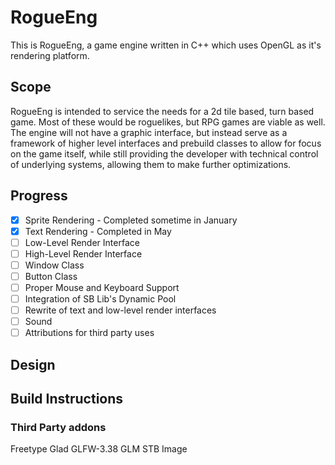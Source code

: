 # RogueEng
This is RogueEng, a game engine written in C++ which uses OpenGL as it's rendering platform.

## Scope

RogueEng is intended to service the needs for a 2d tile based, turn based game. Most of these would be roguelikes, but RPG games are viable as well.
The engine will not have a graphic interface, but instead serve as a framework of higher level interfaces and prebuild classes to allow for focus on the game itself, while
still providing the developer with technical control of underlying systems, allowing them to make further optimizations.

## Progress

- [X] Sprite Rendering - Completed sometime in January
- [X] Text Rendering - Completed in May
- [ ] Low-Level Render Interface
- [ ] High-Level Render Interface
- [ ] Window Class
- [ ] Button Class
- [ ] Proper Mouse and Keyboard Support
- [ ] Integration of SB Lib's Dynamic Pool
- [ ] Rewrite of text and low-level render interfaces
- [ ] Sound
- [ ] Attributions for third party uses

## Design

## Build Instructions

### Third Party addons

Freetype
Glad
GLFW-3.38
GLM
STB Image
